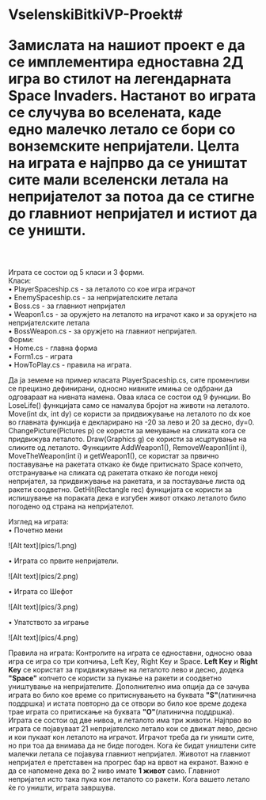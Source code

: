 # VselenskiBitkiVP-Proekt# <p>Замислата на нашиот проект е да се имплементира едноставна 2Д игра во стилот на легендарната Space Invaders. Настанот во играта се случува во вселената, каде едно малечко летало се бори со вонземските непријатели. Целта на играта е најпрво да се уништат сите мали вселенски летала на непријателот за потоа да се стигне до главниот непријател и истиот да се уништи.</p>
</br>
<p>Играта се состои од 5 класи и 3 форми.</br>	Класи:</br>
•	PlayerSpaceship.cs - за леталото со кое игра играчот</br>
•	EnemySpaceship.cs - за непријателските летала</br>
•	Boss.cs - за главниот непријател</br>
•	Weapon1.cs - за оружјето на леталото на играчот како и за оружјето на непријателските летала</br>
•	BossWeapon.cs - за оружјето на главниот непријател.</br>
	Форми:</br>
•	Home.cs - главна форма</br>
•	Form1.cs - играта</br>
•	HowToPlay.cs - правила на играта.</p>

<p>Да ја земеме на пример класата PlayerSpaceship.cs, сите променливи се прецизно дефинирани, односно нивните имиња се одбрани да одговараат на нивната намена. Оваа класа се состои од 9 функции. Во LoseLife() функцијата само се намалува бројот на животи на леталото. Move(int dx, int dy) се користи за придвижување на леталото по dx кое во главната функција е декларирано на -20 за лево и 20 за десно, dy=0. ChangePicture(Pictures p) се користи за менување на сликата кога се придвижува леталото. Draw(Graphics g) се користи за исцртување на сликите од леталото. Функциите AddWeapon1(), RemoveWeapon1(int i), MoveTheWeapon(int i) и getWeapon1(), се користат за првично поставување на ракетата откако ќе биде притиснато Space копчето, отстранување на сликата од ракетата откако ќе погоди некој непријател, за придвижување на ракетата, и за постаување листа од ракети соодветно. GetHit(Rectangle rec) функцијата се користи за испишување на пораката дека е изгубен живот откако леталото било погодено од страна на непријателот. </p>
<p>Изглед на играта:</br>
•	Почетно мени
</p>
![Alt text](pics/1.png)
<p>
•	Играта со првите непријатели.
</p>
![Alt text](pics/2.png)
<p>
•	Играта со Шефот
</p>
![Alt text](pics/3.png)
<p>
•	Упатството за играње
</p>
![Alt text](pics/4.png)
</br>
<p>Правила на играта:
	Контролите на играта се едноставни, односно оваа игра се игра со три копчиња, Left Key, Right Key и Space. <b>Left Key</b> и <b>Right Key</b> се користат за придвижување на леталото лево и десно, додека <b>"Space"</b> копчето се користи за пукање на ракети и соодветно уништување на непријателите. Дополнително има опција да се зачува играта во било кое време со притиснувањето на буквата <b>"S"</b>(латинична поддршка) и истата повторно да се отвори во било кое време додека трае играта со притискање на буквата <b>"O"</b>(латинична поддршка). Играта се состои од две нивоa, и леталото има три животи. Најпрво во играта се појавуваат 21 непријателско летало кои се движат лево, десно и кои пукаат кон леталото на играчот. Играчот треба да ги уништи сите, но при тоа да внимава да не биде погоден. Кога ќе бидат уништени сите малечки летала се појавува главниот непријател. Животот на главниот непријател е претставен на прогрес бар на врвот на екранот. Важно е да се напомене дека во 2 ниво имате <b>1 живот</b> само. Главниот непријател исто така пука кон леталото со ракети. Кога вашето летало ќе го уништи, играта завршува.
</p>
